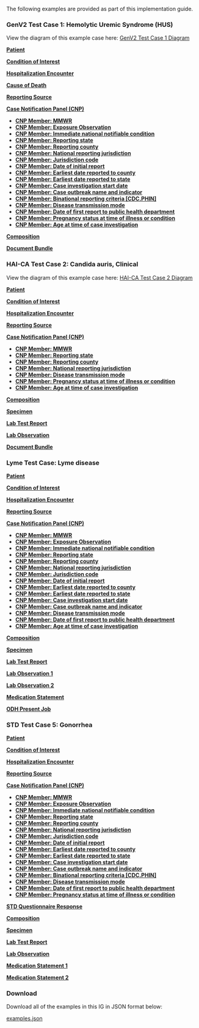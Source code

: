 The following examples are provided as part of this implementation guide.

### GenV2 Test Case 1: Hemolytic Uremic Syndrome (HUS)

View the diagram of this example case here:
[GenV2 Test Case 1 Diagram](genv2-test-case-diagram.png)

**[Patient](Patient-GenV2-TC-Patient.html)**

**[Condition of Interest](Condition-GenV2-TC-Condition.html)**

**[Hospitalization Encounter](Encounter-GenV2-TC-Hospitalization.html)**

**[Cause of Death](Observation-GenV2-TC-CauseOfDeath.html)**

**[Reporting Source](Organization-GenV2-TC-Reporting-Source.html)**

**[Case Notification Panel (CNP)](Observation-GenV2-TC-CNP.html)**

  * **[CNP Member: MMWR](Observation-GenV2-TC-MMWR.html)**
  * **[CNP Member: Exposure Observation](Observation-GenV2-TC-Exposure.html)**
  * **[CNP Member: Immediate national notifiable condition](Observation-GenV2-TC-CNP-Member1.html)**
  * **[CNP Member: Reporting state](Observation-GenV2-TC-CNP-Member2.html)**
  * **[CNP Member: Reporting county](Observation-GenV2-TC-CNP-Member3.html)**
  * **[CNP Member: National reporting jurisdiction](Observation-GenV2-TC-CNP-Member4.html)**
  * **[CNP Member: Jurisdiction code](Observation-GenV2-TC-CNP-Member5.html)**
  * **[CNP Member: Date of initial report](Observation-GenV2-TC-CNP-Member6.html)**
  * **[CNP Member: Earliest date reported to county](Observation-GenV2-TC-CNP-Member7.html)**
  * **[CNP Member: Earliest date reported to state](Observation-GenV2-TC-CNP-Member8.html)**
  * **[CNP Member: Case investigation start date](Observation-GenV2-TC-CNP-Member9.html)**
  * **[CNP Member: Case outbreak name and indicator](Observation-GenV2-TC-CNP-Member10.html)**
  * **[CNP Member: Binational reporting criteria [CDC.PHIN]](Observation-GenV2-TC-CNP-Member11.html)**
  * **[CNP Member: Disease transmission mode](Observation-GenV2-TC-CNP-Member12.html)**
  * **[CNP Member: Date of first report to public health department](Observation-GenV2-TC-CNP-Member13.html)**
  * **[CNP Member: Pregnancy status at time of illness or condition](Observation-GenV2-TC-CNP-Member14.html)**
  * **[CNP Member: Age at time of case investigation](Observation-GenV2-TC-CNP-Member15.html)**

**[Composition](Composition-GenV2-TC-Composition.html)**

**[Document Bundle](Bundle-GenV2-TC-Document.html)**

### HAI-CA Test Case 2: Candida auris, Clinical

View the diagram of this example case here:
[HAI-CA Test Case 2 Diagram](haica-test-case-diagram.png)

**[Patient](Patient-HAICA-TC-Patient.html)**

**[Condition of Interest](Condition-HAICA-TC-Condition.html)**

**[Hospitalization Encounter](Encounter-HAICA-TC-Hospitalization.html)**

**[Reporting Source](Organization-HAICA-TC-Reporting-Source.html)**

**[Case Notification Panel (CNP)](Observation-HAICA-TC-CNP.html)**

  * **[CNP Member: MMWR](Observation-HAICA-TC-MMWR.html)**
  * **[CNP Member: Reporting state](Observation-HAICA-TC-CNP-Member1.html)**
  * **[CNP Member: Reporting county](Observation-HAICA-TC-CNP-Member2.html)**
  * **[CNP Member: National reporting jurisdiction](Observation-HAICA-TC-CNP-Member3.html)**
  * **[CNP Member: Disease transmission mode](Observation-HAICA-TC-CNP-Member4.html)**
  * **[CNP Member: Pregnancy status at time of illness or condition](Observation-HAICA-TC-CNP-Member5.html)**
  * **[CNP Member: Age at time of case investigation](Observation-HAICA-TC-CNP-Member6.html)**

**[Composition](Composition-HAICA-TC-Composition.html)**

**[Specimen](Specimen-HAICA-TC-Specimen.html)**

**[Lab Test Report](DiagnosticReport-HAICA-TC-Lab-DiagnosticReport.html)**

**[Lab Observation](Observation-HAICA-TC-Lab-Observation.html)**

**[Document Bundle](Bundle-HAICA-TC-Document.html)**


### Lyme Test Case: Lyme disease

**[Patient](Patient-Lyme-TC-Patient.html)**

**[Condition of Interest](Condition-Lyme-TC-Condition.html)**

**[Hospitalization Encounter](Encounter-Lyme-TC-Hospitalization.html)**

**[Reporting Source](Organization-Lyme-TC-Reporting-Source.html)**

**[Case Notification Panel (CNP)](Observation-Lyme-TC-CNP.html)**

  * **[CNP Member: MMWR](Observation-Lyme-TC-MMWR.html)**
  * **[CNP Member: Exposure Observation](Observation-Lyme-TC-Exposure.html)**
  * **[CNP Member: Immediate national notifiable condition](Observation-Lyme-TC-CNP-Member1.html)**
  * **[CNP Member: Reporting state](Observation-Lyme-TC-CNP-Member2.html)**
  * **[CNP Member: Reporting county](Observation-Lyme-TC-CNP-Member3.html)**
  * **[CNP Member: National reporting jurisdiction](Observation-Lyme-TC-CNP-Member4.html)**
  * **[CNP Member: Jurisdiction code](Observation-Lyme-TC-CNP-Member5.html)**
  * **[CNP Member: Date of initial report](Observation-Lyme-TC-CNP-Member6.html)**
  * **[CNP Member: Earliest date reported to county](Observation-Lyme-TC-CNP-Member7.html)**
  * **[CNP Member: Earliest date reported to state](Observation-Lyme-TC-CNP-Member8.html)**
  * **[CNP Member: Case investigation start date](Observation-Lyme-TC-CNP-Member9.html)**
  * **[CNP Member: Case outbreak name and indicator](Observation-Lyme-TC-CNP-Member10.html)**
  * **[CNP Member: Disease transmission mode](Observation-Lyme-TC-CNP-Member11.html)**
  * **[CNP Member: Date of first report to public health department](Observation-Lyme-TC-CNP-Member12.html)**
  * **[CNP Member: Age at time of case investigation](Observation-Lyme-TC-CNP-Member13.html)**

**[Composition](Composition-Lyme-TC-Composition.html)**

**[Specimen](Specimen-Lyme-TC-Specimen.html)**

**[Lab Test Report](DiagnosticReport-Lyme-TC-Lab-DiagnosticReport.html)**

**[Lab Observation 1](Observation-Lyme-TC-Lab-Observation-1.html)**

**[Lab Observation 2](Observation-Lyme-TC-Lab-Observation-1.html)**

**[Medication Statement](MedicationStatement-Lyme-TC-Medication-Statement.html)**

**[ODH Present Job](Observation-Lyme-TC-ODH-Example.html)**

### STD Test Case 5: Gonorrhea

**[Patient](Patient-STD-TC-Patient.html)**

**[Condition of Interest](Condition-STD-TC-Condition.html)**

**[Hospitalization Encounter](Encounter-STD-TC-Hospitalization.html)**

**[Reporting Source](Organization-STD-TC-Reporting-Source.html)**

**[Case Notification Panel (CNP)](Observation-STD-TC-CNP.html)**

  * **[CNP Member: MMWR](Observation-STD-TC-MMWR.html)**
  * **[CNP Member: Exposure Observation](Observation-STD-TC-Exposure.html)**
  * **[CNP Member: Immediate national notifiable condition](Observation-STD-TC-CNP-Member1.html)**
  * **[CNP Member: Reporting state](Observation-STD-TC-CNP-Member2.html)**
  * **[CNP Member: Reporting county](Observation-STD-TC-CNP-Member3.html)**
  * **[CNP Member: National reporting jurisdiction](Observation-STD-TC-CNP-Member4.html)**
  * **[CNP Member: Jurisdiction code](Observation-STD-TC-CNP-Member5.html)**
  * **[CNP Member: Date of initial report](Observation-STD-TC-CNP-Member6.html)**
  * **[CNP Member: Earliest date reported to county](Observation-STD-TC-CNP-Member7.html)**
  * **[CNP Member: Earliest date reported to state](Observation-STD-TC-CNP-Member8.html)**
  * **[CNP Member: Case investigation start date](Observation-STD-TC-CNP-Member9.html)**
  * **[CNP Member: Case outbreak name and indicator](Observation-STD-TC-CNP-Member10.html)**
  * **[CNP Member: Binational reporting criteria [CDC.PHIN]](Observation-STD-TC-CNP-Member11.html)**
  * **[CNP Member: Disease transmission mode](Observation-STD-TC-CNP-Member12.html)**
  * **[CNP Member: Date of first report to public health department](Observation-STD-TC-CNP-Member13.html)**
  * **[CNP Member: Pregnancy status at time of illness or condition](Observation-STD-TC-CNP-Member14.html)**

**[STD Questionnaire Response](QuestionnaireResponse-STD-Demo-QuestionnaireResponse.html)**

**[Composition](Composition-STD-TC-Composition.html)**

**[Specimen](Specimen-STD-TC-Specimen.html)**

**[Lab Test Report](DiagnosticReport-STD-TC-Lab-DiagnosticReport.html)**

**[Lab Observation](Observation-STD-TC-Lab-Observation.html)**

**[Medication Statement 1](MedicationStatement-STD-TC-Medication-Statement-1.html)**

**[Medication Statement 2](MedicationStatement-STD-TC-Medication-Statement-2.html)**

### Download

Download all of the examples in this IG in JSON format below:

[examples.json](examples.json.zip)